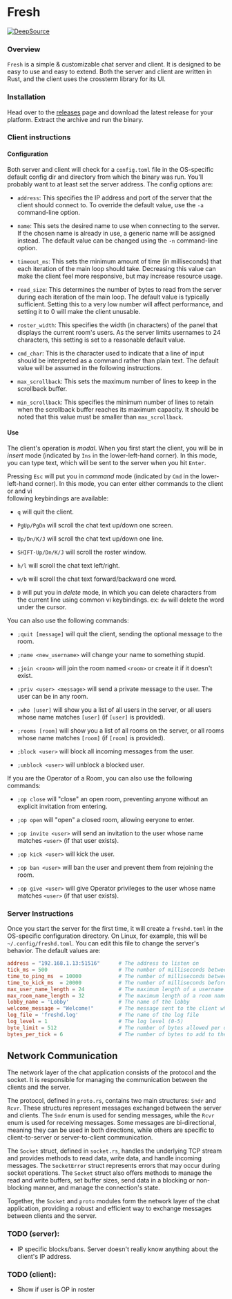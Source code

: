 # Fresh

[![DeepSource](https://app.deepsource.com/gh/lnxcz/fresh.svg/?label=active+issues&show_trend=true&token=CMLlIbDLbu5SNKhIR0MXQspB)](https://app.deepsource.com/gh/lnxcz/fresh/?ref=repository-badge)

### Overview

`Fresh` is a simple & customizable chat server and client. It is designed to be
easy to use and easy to extend. Both the server and client are written in Rust,
and the client uses the crossterm library for its UI.

### Installation

Head over to the [releases](https://github.com/lnxcz/fresh/releases) page and
download the latest release for your platform. Extract the archive and run the
binary.

### Client instructions

#### Configuration

Both server and client will check for a `config.toml` file in the OS-specific
default config dir and directory from which the binary was run. You'll probably
want to at least set the server address. The config options are:

- `address`: This specifies the IP address and port of the server that the
  client should connect to. To override the default value, use the `-a`
  command-line option.

- `name`: This sets the desired name to use when connecting to the server. If
  the chosen name is already in use, a generic name will be assigned instead.
  The default value can be changed using the `-n` command-line option.

- `timeout_ms`: This sets the minimum amount of time (in milliseconds) that each
  iteration of the main loop should take. Decreasing this value can make the
  client feel more responsive, but may increase resource usage.

- `read_size`: This determines the number of bytes to read from the server
  during each iteration of the main loop. The default value is typically
  sufficient. Setting this to a very low number will affect performance, and
  setting it to 0 will make the client unusable.

- `roster_width`: This specifies the width (in characters) of the panel that
  displays the current room's users. As the server limits usernames to 24
  characters, this setting is set to a reasonable default value.

- `cmd_char`: This is the character used to indicate that a line of input should
  be interpreted as a command rather than plain text. The default value will be
  assumed in the following instructions.

- `max_scrollback`: This sets the maximum number of lines to keep in the
  scrollback buffer.

- `min_scrollback`: This specifies the minimum number of lines to retain when
  the scrollback buffer reaches its maximum capacity. It should be noted that
  this value must be smaller than `max_scrollback`.

#### Use

The client's operation is _modal_. When you first start the client, you will be
in _insert_ mode (indicated by `Ins` in the lower-left-hand corner). In this
mode, you can type text, which will be sent to the server when you hit `Enter`.

Pressing `Esc` will put you in _command_ mode (indicated by `Cmd` in the
lower-left-hand corner). In this mode, you can enter either commands to the
client or and vi\
following keybindings are available:

- `q` will quit the client.

- `PgUp/PgDn` will scroll the chat text up/down one screen.

- `Up/Dn/K/J` will scroll the chat text up/down one line.

- `SHIFT-Up/Dn/K/J` will scroll the roster window.

- `h/l` will scroll the chat text left/right.

- `w/b` will scroll the chat text forward/backward one word.

- `D` will put you in _delete_ mode, in which you can delete characters from the
  current line using common vi keybindings. ex: `dw` will delete the word under
  the cursor.

You can also use the following commands:

- `;quit [message]` will quit the client, sending the optional message to the
  room.

- `;name <new_username>` will change your name to something stupid.

- `;join <room>` will join the room named `<room>` or create it if it doesn't
  exist.

- `;priv <user> <message>` will send a private message to the user. The user can
  be in any room.

- `;who [user]` will show you a list of all users in the server, or all users
  whose name matches `[user]` (if `[user]` is provided).

- `;rooms [room]` will show you a list of all rooms on the server, or all rooms
  whose name matches `[room]` (if `[room]` is provided).

- `;block <user>` will block all incoming messages from the user.

- `;unblock <user>` will unblock a blocked user.

If you are the Operator of a Room, you can also use the following commands:

- `;op close` will "close" an open room, preventing anyone without an explicit
  invitation from entering.

- `;op open` will "open" a closed room, allowing eeryone to enter.

- `;op invite <user>` will send an invitation to the user whose name matches
  `<user>` (if that user exists).

- `;op kick <user>` will kick the user.

- `;op ban <user>` will ban the user and prevent them from rejoining the room.

- `;op give <user>` will give Operator privileges to the user whose name matches
  `<user>` (if that user exists).

### Server Instructions

Once you start the server for the first time, it will create a `freshd.toml` in
the OS-specific configuration directory. On Linux, for example, this will be
`~/.config/freshd.toml`. You can edit this file to change the server's behavior.
The default values are:

```toml
address = "192.168.1.13:51516"      # The address to listen on
tick_ms = 500                       # The number of milliseconds between ticks
time_to_ping_ms  = 10000            # The number of milliseconds between pings
time_to_kick_ms  = 20000            # The number of milliseconds before kicking a client for not responding to a ping
max_user_name_length = 24           # The maximum length of a username
max_room_name_length = 32           # The maximum length of a room name
lobby_name = 'Lobby'                # The name of the lobby
welcome_message = "Welcome!"        # The message sent to the client when they connect
log_file = 'freshd.log'             # The name of the log file
log_level = 1                       # The log level (0-5)
byte_limit = 512                    # The number of bytes allowed per quota
bytes_per_tick = 6                  # The number of bytes to add to the quota per tick
```

## Network Communication

The network layer of the chat application consists of the protocol and the
socket. It is responsible for managing the communication between the clients and
the server.

The protocol, defined in `proto.rs`, contains two main structures: `Sndr` and
`Rcvr`. These structures represent messages exchanged between the server and
clients. The `Sndr` enum is used for sending messages, while the `Rcvr` enum is
used for receiving messages. Some messages are bi-directional, meaning they can
be used in both directions, while others are specific to client-to-server or
server-to-client communication.

The `Socket` struct, defined in `socket.rs`, handles the underlying TCP stream
and provides methods to read data, write data, and handle incoming messages. The
`SocketError` struct represents errors that may occur during socket operations.
The `Socket` struct also offers methods to manage the read and write buffers,
set buffer sizes, send data in a blocking or non-blocking manner, and manage the
connection's state.

Together, the `Socket` and `proto` modules form the network layer of the chat
application, providing a robust and efficient way to exchange messages between
clients and the server.

### TODO (server):

- IP specific blocks/bans. Server doesn't really know anything about the
  client's IP address.

### TODO (client):

- Show if user is OP in roster
